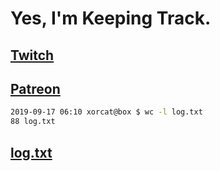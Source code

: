 # Yes, I'm Keeping Track.

## [Twitch](https://twitch.tv/ojreeves)
## [Patreon](https://patreon.com/ojreeves)

```bash
2019-09-17 06:10 xorcat@box $ wc -l log.txt
88 log.txt
```

## [log.txt](/log.txt)
